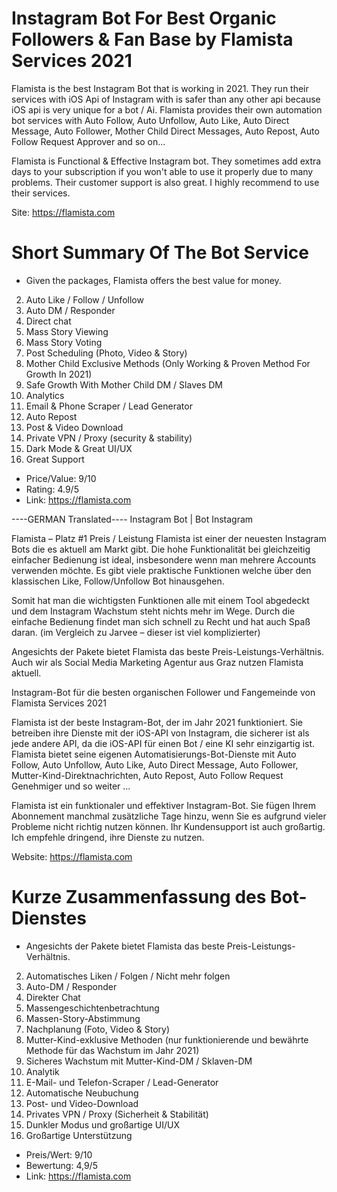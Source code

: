 # Instagram Bot For Best Organic Followers & Fan Base by Flamista Services 2021

Flamista is the best Instagram Bot that is working in 2021. They run their services with iOS Api of Instagram with is safer than any other api because iOS api is very unique for a bot / Ai.
Flamista provides their own automation bot services with Auto Follow, Auto Unfollow, Auto Like, Auto Direct Message, Auto Follower, Mother Child Direct Messages, Auto Repost, Auto Follow Request Approver and so on...

Flamista is Functional & Effective Instagram bot. They sometimes add extra days to your subscription if you won't able to use it properly due to many problems. Their customer support is also great. I highly recommend to use their services.

Site: https://flamista.com

# Short Summary Of The Bot Service

* Given the packages, Flamista offers the best value for money.
2. Auto Like / Follow / Unfollow
3. Auto DM / Responder
4. Direct chat
5. Mass Story Viewing
6. Mass Story Voting
7. Post Scheduling (Photo, Video & Story)
8. Mother Child Exclusive Methods (Only Working & Proven Method For Growth In 2021)
9. Safe Growth With Mother Child DM / Slaves DM
10. Analytics
11. Email & Phone Scraper / Lead Generator
12. Auto Repost
13. Post & Video Download
14. Private VPN / Proxy (security & stability)
15. Dark Mode & Great UI/UX
16. Great Support

* Price/Value: 9/10
* Rating: 4.9/5
* Link: https://flamista.com

----GERMAN Translated----
Instagram Bot | Bot Instagram

Flamista – Platz #1 Preis / Leistung
Flamista ist einer der neuesten Instagram Bots die es aktuell am Markt gibt. Die hohe Funktionalität bei gleichzeitig einfacher Bedienung ist ideal, insbesondere wenn man mehrere Accounts verwenden möchte. Es gibt viele praktische Funktionen welche über den klassischen Like, Follow/Unfollow Bot hinausgehen. 

Somit hat man die wichtigsten Funktionen alle mit einem Tool abgedeckt und dem Instagram Wachstum steht nichts mehr im Wege. Durch die einfache Bedienung findet man sich schnell zu Recht und hat auch Spaß daran. (im Vergleich zu Jarvee – dieser ist viel komplizierter)

Angesichts der Pakete bietet Flamista das beste Preis-Leistungs-Verhältnis. Auch wir als Social Media Marketing Agentur aus Graz nutzen Flamista aktuell. 

Instagram-Bot für die besten organischen Follower und Fangemeinde von Flamista Services 2021

Flamista ist der beste Instagram-Bot, der im Jahr 2021 funktioniert. Sie betreiben ihre Dienste mit der iOS-API von Instagram, die sicherer ist als jede andere API, da die iOS-API für einen Bot / eine KI sehr einzigartig ist.
Flamista bietet seine eigenen Automatisierungs-Bot-Dienste mit Auto Follow, Auto Unfollow, Auto Like, Auto Direct Message, Auto Follower, Mutter-Kind-Direktnachrichten, Auto Repost, Auto Follow Request Genehmiger und so weiter ...

Flamista ist ein funktionaler und effektiver Instagram-Bot. Sie fügen Ihrem Abonnement manchmal zusätzliche Tage hinzu, wenn Sie es aufgrund vieler Probleme nicht richtig nutzen können. Ihr Kundensupport ist auch großartig. Ich empfehle dringend, ihre Dienste zu nutzen.

Website: https://flamista.com

# Kurze Zusammenfassung des Bot-Dienstes

* Angesichts der Pakete bietet Flamista das beste Preis-Leistungs-Verhältnis.
2. Automatisches Liken / Folgen / Nicht mehr folgen
3. Auto-DM / Responder
4. Direkter Chat
5. Massengeschichtenbetrachtung
6. Massen-Story-Abstimmung
7. Nachplanung (Foto, Video & Story)
8. Mutter-Kind-exklusive Methoden (nur funktionierende und bewährte Methode für das Wachstum im Jahr 2021)
9. Sicheres Wachstum mit Mutter-Kind-DM / Sklaven-DM
10. Analytik
11. E-Mail- und Telefon-Scraper / Lead-Generator
12. Automatische Neubuchung
13. Post- und Video-Download
14. Privates VPN / Proxy (Sicherheit & Stabilität)
15. Dunkler Modus und großartige UI/UX
16. Großartige Unterstützung

* Preis/Wert: 9/10
* Bewertung: 4,9/5
* Link: https://flamista.com


